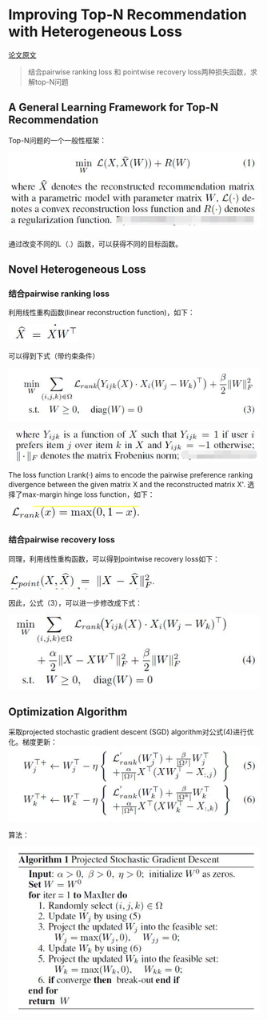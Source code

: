 # Improving Top-N Recommendation with Heterogeneous Loss

[论文原文](https://github.com/chenboability/RecommenderSystem-Paper/blob/master/Top%20N%20Problem/paper/%5B%202016%20IJCAI%20%5D%20Improving%20Top-N%20Recommendation%20with%20Heterogeneous%20Loss.pdf)

> 结合pairwise ranking loss 和 pointwise recovery loss两种损失函数，求解top-N问题

## A General Learning Framework for Top-N Recommendation

Top-N问题的一个一般性框架：

![](res/1.jpg)

通过改变不同的L（.）函数，可以获得不同的目标函数。

## Novel Heterogeneous Loss

### 结合pairwise ranking loss

利用线性重构函数(linear reconstruction function)，如下：

![](res/3.jpg)

可以得到下式（带约束条件）

![](res/2.jpg)

![](res/4.jpg)

The loss function Lrank(·) aims to
encode the pairwise preference ranking divergence between
the given matrix X and the reconstructed matrix X'. 选择了max-margin hinge loss function，如下：

![](res/5.jpg)

### 结合pairwise recovery loss

同理，利用线性重构函数，可以得到pointwise recovery loss如下：

![](res/6.jpg)

因此，公式（3），可以进一步修改成下式：

![](res/7.jpg)

## Optimization Algorithm

采取projected stochastic gradient descent (SGD) algorithm对公式(4)进行优化。梯度更新：
![](res/8.jpg)

算法：

![](res/9.jpg)


